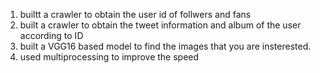 1. builtt a crawler to obtain the user id of follwers and fans
2. built a crawler to obtain the tweet information and album of the user according to ID
3. built a VGG16 based model to find the images that you are insterested.
4. used multiprocessing to improve the speed
